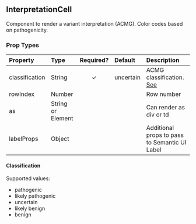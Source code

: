 InterpretationCell
------------------

Component to render a variant interpretation (ACMG).  Color codes based on pathogenicity.

### Prop Types

| Property | Type | Required? | Default | Description |
|:---|:---|:---:|:---|:---|
| classification | String | ✓ | uncertain | ACMG classification. [See](#classification) |
| rowIndex | Number |  |  | Row number |
| as | String or Element |  |  | Can render as div or td |
| labelProps | Object | | | Additional props to pass to Semantic UI Label |


#### Classification

Supported values:

+ pathogenic
+ likely pathogenic
+ uncertain
+ likely benign
+ benign
